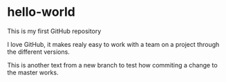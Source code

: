# hello-world
This is my first GitHub repository

I love GitHub, it makes realy easy to work with a team on a project through the different versions.

This is another text from a new branch to test how commiting a change to the master works. 
